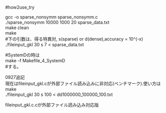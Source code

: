 #how2use_try  

gcc -o sparse_nonsymm sparse_nonsymm.c  
./sparse_nonsymm 10000 1000 20 sparse_data.txt  
make clean  
make  
\#下の引数は、得る特異対, s(sparse) or d(dense),accuracy = 10^(-x)  
./fileinput_gkl 30 s 7 < sparse_data.txt

\#SystemDの時は  
make -f Makefile_4_SystemD  
\#する。  
  
0927追記  
現在はfileinput_gkl.cが外部ファイル読み込みに非対応(ベンチマーク).使い方は  
make  
./fileinput_gkl 30 s 100 < dd1000000_100000_100.txt  
  
fileinput_gkl.c.cが外部ファイル読み込み対応版  

